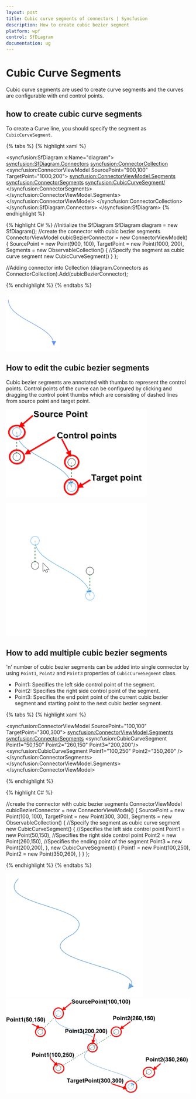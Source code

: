 ```yaml
---
layout: post
title: Cubic curve segments of connectors | Syncfusion
description: How to create cubic bezier segment 
platform: wpf
control: SfDiagram
documentation: ug
---
```


# Cubic Curve Segments

Cubic curve segments are used to create curve segments and the curves are configurable with end control points.

## how to create cubic curve segments

To create a Curve line, you should specify the segment as `CubicCurveSegment`.

{% tabs %}
{% highlight xaml %}
<!--Initialize the Sfdiagram-->
<syncfusion:SfDiagram x:Name="diagram">
    <syncfusion:SfDiagram.Connectors>
        <!--Initialize the Connector Collection-->
        <syncfusion:ConnectorCollection>
            <!--create the connector with cubic curve segments-->
            <syncfusion:ConnectorViewModel SourcePoint="900,100" TargetPoint="1000,200">
                <syncfusion:ConnectorViewModel.Segments>
                    <syncfusion:ConnectorSegments>
                        <!--Specify the segment as cubic curve segment-->
                        <syncfusion:CubicCurveSegment/>
                    </syncfusion:ConnectorSegments>
                </syncfusion:ConnectorViewModel.Segments>
            </syncfusion:ConnectorViewModel>
        </syncfusion:ConnectorCollection>
    </syncfusion:SfDiagram.Connectors>
</syncfusion:SfDiagram>
{% endhighlight %}

{% highlight C# %}
//Initialize the SfDiagram
SfDiagram diagram = new SfDiagram();
//create the connector with cubic bezier segments
ConnectorViewModel cubicBezierConnector = new ConnectorViewModel()
{
    SourcePoint = new Point(900, 100),
    TargetPoint = new Point(1000, 200),
    Segments = new ObservableCollection<IConnectorSegment>()
    {
        //Specify the segment as cubic curve segment
        new CubicCurveSegment()
    }
};

//Adding connector into Collection
(diagram.Connectors as ConnectorCollection).Add(cubicBezierConnector);

{% endhighlight %}
{% endtabs %}

![Cubic curve segments](Connector_images/Connector_img12.PNG)

## How to edit the cubic bezier segments

Cubic bezier segments are annotated with thumbs to represent the control points. Control points of the curve can be configured by clicking and dragging the control point thumbs which are consisting of dashed lines from source point and target point.

![Cubic curve segments](Connector_images/CubicSegment.PNG)

![control points editing at runtime using segment thumbs](Connector_images/Bezier3.gif)

## How to add multiple cubic bezier segments

'n' number of cubic bezier segments can be added into single connector by using `Point1`, `Point2` and `Point3` properties of `CubicCurveSegment` class. 

*   Point1: Specifies the left side control point of the segment.
*   Point2: Specifies the right side control point of the segment.
*   Point3: Specifies the end point point of the current cubic bezier segment and starting point to the next cubic bezier segment.

{% tabs %}
{% highlight xaml %}

<!--create the connector with cubic curve segments with points-->
<syncfusion:ConnectorViewModel SourcePoint="100,100" TargetPoint="300,300">
    <syncfusion:ConnectorViewModel.Segments>
        <syncfusion:ConnectorSegments>
            <syncfusion:CubicCurveSegment Point1="50,150" Point2="260,150" Point3="200,200"/>
            <syncfusion:CubicCurveSegment Point1="100,250" Point2="350,260" />
        </syncfusion:ConnectorSegments>
    </syncfusion:ConnectorViewModel.Segments>
</syncfusion:ConnectorViewModel>
                 
{% endhighlight %}

{% highlight C# %}

//create the connector with cubic bezier segments
ConnectorViewModel cubicBezierConnector = new ConnectorViewModel()
{
    SourcePoint = new Point(100, 100),
    TargetPoint = new Point(300, 300),
    Segments = new ObservableCollection<IConnectorSegment>()
    {
        //Specify the segment as cubic curve segment
        new CubicCurveSegment()
        {
            //Specifies the left side control point
            Point1 = new Point(50,150),
            //Specifies the right side control point
            Point2 = new Point(260,150),
            //Specifies the ending point of the segment
            Point3 = new Point(200,200),
        },
        new CubicCurveSegment()
        {
            Point1 = new Point(100,250),
            Point2 = new Point(350,260),
        }
    }
};

{% endhighlight %}
{% endtabs %}

![Cubic curve segments](Connector_images/MultipleCubicSegments.PNG) &ensp;&ensp;&ensp;&ensp; ![Cubic curve segments](Connector_images/CubicSegmentEdit.png)

